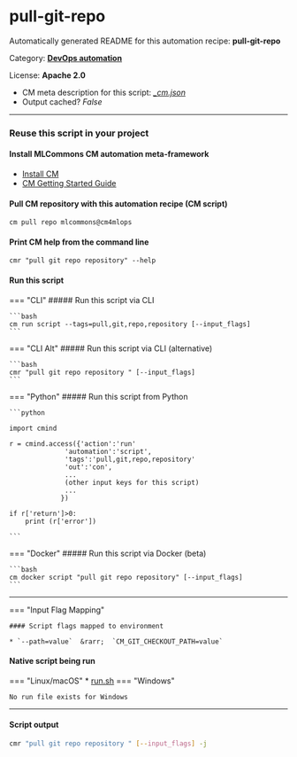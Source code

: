 # pull-git-repo
Automatically generated README for this automation recipe: **pull-git-repo**

Category: **[DevOps automation](..)**

License: **Apache 2.0**


* CM meta description for this script: *[_cm.json](https://github.com/mlcommons/cm4mlops/tree/main/script/pull-git-repo/_cm.json)*
* Output cached? *False*

---
### Reuse this script in your project

#### Install MLCommons CM automation meta-framework

* [Install CM](https://docs.mlcommons.org/ck/install)
* [CM Getting Started Guide](https://docs.mlcommons.org/ck/getting-started/)

#### Pull CM repository with this automation recipe (CM script)

```cm pull repo mlcommons@cm4mlops```

#### Print CM help from the command line

````cmr "pull git repo repository" --help````

#### Run this script

=== "CLI"
    ##### Run this script via CLI

    ```bash
    cm run script --tags=pull,git,repo,repository [--input_flags]
    ```
=== "CLI Alt"
    ##### Run this script via CLI (alternative)


    ```bash
    cmr "pull git repo repository " [--input_flags]
    ```

=== "Python"
    ##### Run this script from Python


    ```python

    import cmind

    r = cmind.access({'action':'run'
                  'automation':'script',
                  'tags':'pull,git,repo,repository'
                  'out':'con',
                  ...
                  (other input keys for this script)
                  ...
                 })

    if r['return']>0:
        print (r['error'])

    ```


=== "Docker"
    ##### Run this script via Docker (beta)

    ```bash
    cm docker script "pull git repo repository" [--input_flags]
    ```
___

=== "Input Flag Mapping"


    #### Script flags mapped to environment

    * `--path=value`  &rarr;  `CM_GIT_CHECKOUT_PATH=value`




#### Native script being run
=== "Linux/macOS"
     * [run.sh](https://github.com/mlcommons/cm4mlops/tree/main/script/pull-git-repo/run.sh)
=== "Windows"

    No run file exists for Windows
___
#### Script output
```bash
cmr "pull git repo repository " [--input_flags] -j
```
